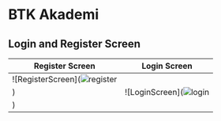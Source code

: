 # BTK Akademi

## Login and Register Screen 

| Register Screen |  Login Screen |
| ---------------------------- | ---------------------------- |
|![RegisterScreen](![register](https://github.com/ahmetgurr/BTK-Akademi-Bootcamp/assets/92628011/b99158b2-59df-4ec2-8d44-2d1bcd43429b)
)| ![LoginScreen](![login](https://github.com/ahmetgurr/BTK-Akademi-Bootcamp/assets/92628011/951d3f1c-d360-43e3-bc84-ec84d6ec9f44)
)|

</br>
